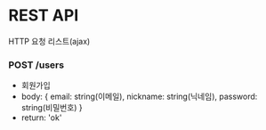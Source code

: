 # REST API

HTTP 요청 리스트(ajax)

### POST /users

- 회원가입
- body: { email: string(이메일), nickname: string(닉네임), password: string(비밀번호) }
- return: 'ok'
